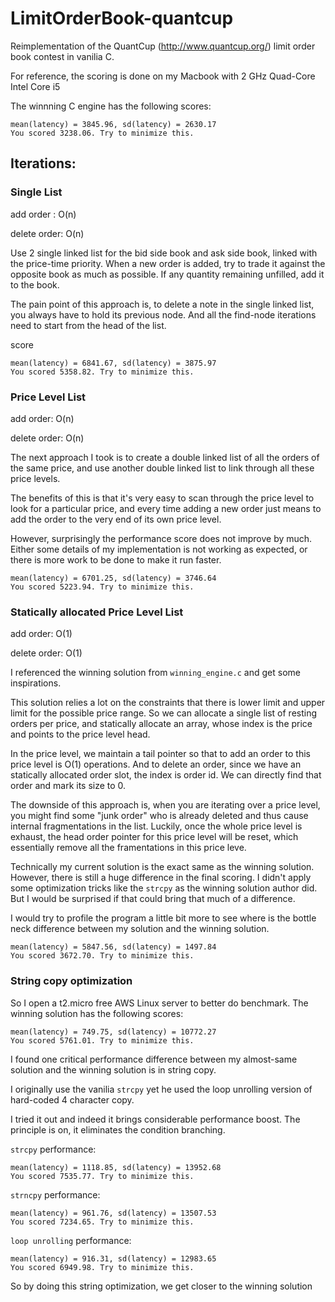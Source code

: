 # LimitOrderBook-quantcup

Reimplementation of the QuantCup (http://www.quantcup.org/) limit order book contest in vanilia C.

For reference, the scoring is done on my Macbook with 2 GHz Quad-Core Intel Core i5

The winnning C engine has the following scores:

```
mean(latency) = 3845.96, sd(latency) = 2630.17
You scored 3238.06. Try to minimize this.
```

## Iterations:

### Single List

add order : O(n)

delete order: O(n)

Use 2 single linked list for the bid side book and ask side book, linked with the price-time priority. When a new order is added, try to trade it against the opposite book as much as possible. If any quantity remaining unfilled, add it to the book.

The pain point of this approach is, to delete a note in the single linked list, you always have to hold its previous node. And all the find-node iterations need to start from the head of the list.

score

```
mean(latency) = 6841.67, sd(latency) = 3875.97
You scored 5358.82. Try to minimize this.
```

### Price Level List

add order: O(n)

delete order: O(n)

The next approach I took is to create a double linked list of all the orders of the same price, and use another double linked list to link through all these price levels.

The benefits of this is that it's very easy to scan through the price level to look for a particular price, and every time adding a new order just means to add the order to the very end of its own price level.

However, surprisingly the performance score does not improve by much. Either some details of my implementation is not working as expected, or there is more work to be done to make it run faster.

```
mean(latency) = 6701.25, sd(latency) = 3746.64
You scored 5223.94. Try to minimize this.
```

### Statically allocated Price Level List

add order: O(1)

delete order: O(1)

I referenced the winning solution from `winning_engine.c` and get some inspirations.

This solution relies a lot on the constraints that there is lower limit and upper limit for the possible price range. So we can allocate a single list of resting orders per price, and statically allocate an array, whose index is the price and points to the price level head.

In the price level, we maintain a tail pointer so that to add an order to this price level is O(1) operations. And to delete an order, since we have an statically allocated order slot, the index is order id. We can directly find that order and mark its size to 0.

The downside of this approach is, when you are iterating over a price level, you might find some "junk order" who is already deleted and thus cause internal fragmentations in the list. Luckily, once the whole price level is exhaust, the head order pointer  for this price level will be reset, which essentially remove all the framentations in this price leve.

Technically my current solution is the exact same as the winning solution. However, there is still a huge difference in the final scoring. I didn't apply some optimization tricks like the `strcpy` as the winning solution author did. But I would be surprised if that could bring that much of a difference.

I would try to profile the program a little bit more to see where is the bottle neck difference between my solution and the winning solution.

```
mean(latency) = 5847.56, sd(latency) = 1497.84
You scored 3672.70. Try to minimize this.
```

### String copy optimization

So I open a t2.micro free AWS Linux server to better do benchmark. The winning solution has the following scores:

```
mean(latency) = 749.75, sd(latency) = 10772.27
You scored 5761.01. Try to minimize this.
```

I found one critical performance difference between my almost-same solution and the winning solution is in string copy.

I originally use the vanilia `strcpy` yet he used the loop unrolling version of hard-coded 4 character copy.

I tried it out and indeed it brings considerable performance boost. The principle is on, it eliminates the condition branching.

`strcpy` performance:

```
mean(latency) = 1118.85, sd(latency) = 13952.68
You scored 7535.77. Try to minimize this.
```

`strncpy` performance:

```
mean(latency) = 961.76, sd(latency) = 13507.53
You scored 7234.65. Try to minimize this.
```

`loop unrolling` performance:

```
mean(latency) = 916.31, sd(latency) = 12983.65
You scored 6949.98. Try to minimize this.
```

So by doing this string optimization, we get closer to the winning solution